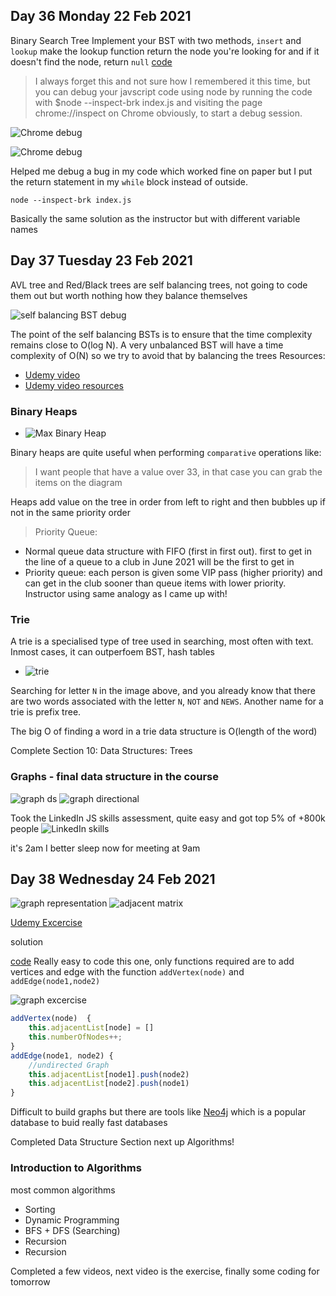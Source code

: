 ## Day 36 Monday 22 Feb 2021

Binary Search Tree
Implement your BST with two methods, `insert` and `lookup`
make the lookup function return the node you're looking for and if it doesn't find the node, return `null`
[code](https://repl.it/@EOjeah/GleamingPoisedServices#index.js)

> I always forget this and not sure how I remembered it this time, but you can debug your javscript code using node by running the code with $node --inspect-brk index.js and visiting the page chrome://inspect on Chrome obviously, to start a debug session.

![Chrome debug](https://github.com/EOjeah/100DaysOfCode/blob/main/6-wk/images/chrome_js_debug.png)

![Chrome debug](https://github.com/EOjeah/100DaysOfCode/blob/main/6-wk/images/inspect_window.png)

Helped me debug a bug in my code which worked fine on paper but I put the return statement in my `while` block instead of outside.

`node --inspect-brk index.js`

Basically the same solution as the instructor but with different variable names

## Day 37 Tuesday 23 Feb 2021

AVL tree and Red/Black trees are self balancing trees, not going to code them out but worth nothing how they balance themselves

![self balancing BST debug](https://github.com/EOjeah/100DaysOfCode/blob/main/6-wk/images/self_balancing_BST.png)

The point of the self balancing BSTs is to ensure that the time complexity remains close to O(log N). A very unbalanced BST will have a time complexity of O(N) so we try to avoid that by balancing the trees
Resources:

- [Udemy video](https://www.udemy.com/course/master-the-coding-interview-data-structures-algorithms/learn/lecture/12367604#overview)
- [Udemy video resources](https://www.udemy.com/course/master-the-coding-interview-data-structures-algorithms/learn/lecture/12368622#overview)

### Binary Heaps

- ![Max Binary Heap](https://github.com/EOjeah/100DaysOfCode/blob/main/6-wk/images/max_binary_heap.png)

Binary heaps are quite useful when performing `comparative` operations like:

> I want people that have a value over 33, in that case you can grab the items on the diagram

Heaps add value on the tree in order from left to right and then bubbles up if not in the same priority order

> Priority Queue:

- Normal queue data structure with FIFO (first in first out). first to get in the line of a queue to a club in June 2021 will be the first to get in
- Priority queue: each person is given some VIP pass (higher priority) and can get in the club sooner than queue items with lower priority. Instructor using same analogy as I came up with!

### Trie

A trie is a specialised type of tree used in searching, most often with text. Inmost cases, it can outperfoem BST, hash tables

- ![trie](https://github.com/EOjeah/100DaysOfCode/blob/main/6-wk/images/trie.png)

Searching for letter `N` in the image above, and you already know that there are two words associated with the letter `N`, `NOT` and `NEWS`. Another name for a trie is prefix tree.

The big O of finding a word in a trie data structure is O(length of the word)

Complete Section 10: Data Structures: Trees

### Graphs - final data structure in the course

![graph ds](https://github.com/EOjeah/100DaysOfCode/blob/main/6-wk/images/graph_ds.png)
![graph directional](https://github.com/EOjeah/100DaysOfCode/blob/main/6-wk/images/directional_graphs.png)

Took the LinkedIn JS skills assessment, quite easy and got top 5% of +800k people
![LinkedIn skills](https://github.com/EOjeah/100DaysOfCode/blob/main/6-wk/images/LinkedIn_js_skills_assessment.png)

it's 2am I better sleep now for meeting at 9am

## Day 38 Wednesday 24 Feb 2021

![graph representation](https://github.com/EOjeah/100DaysOfCode/blob/main/6-wk/images/edge_and_adj_graph.png)
![adjacent matrix](https://github.com/EOjeah/100DaysOfCode/blob/main/6-wk/images/adjacent_matrix.png)

[Udemy Excercise](https://www.udemy.com/course/master-the-coding-interview-data-structures-algorithms/learn/lecture/12371828#overview)

solution

[code](https://repl.it/@EOjeah/FlamboyantMellowPacket#index.js)
Really easy to code this one, only functions required are to add vertices and edge with the function `addVertex(node)` and `addEdge(node1,node2)`

![graph excercise](https://github.com/EOjeah/100DaysOfCode/blob/main/6-wk/images/graph_exercise.png)

```javascript
addVertex(node)  {
    this.adjacentList[node] = []
    this.numberOfNodes++;
}
addEdge(node1, node2) {
    //undirected Graph
    this.adjacentList[node1].push(node2)
    this.adjacentList[node2].push(node1)
}
```

Difficult to build graphs but there are tools like [Neo4j](https://neo4j.com/) which is a popular database to buid really fast databases

Completed Data Structure Section next up Algorithms!

### Introduction to Algorithms

most common algorithms

- Sorting
- Dynamic Programming
- BFS + DFS (Searching)
- Recursion
- Recursion

Completed a few videos, next video is the exercise, finally some coding for tomorrow
